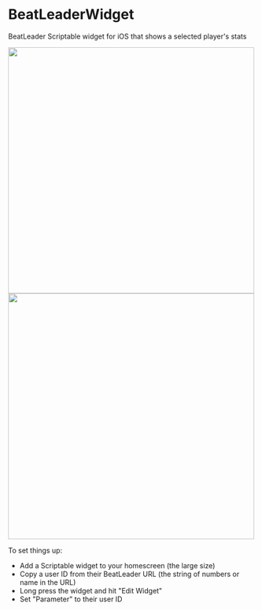 # BeatLeaderWidget
BeatLeader Scriptable widget for iOS that shows a selected player's stats

<img src="https://github.com/user-attachments/assets/ca8cae2b-9bcf-4dec-a3dd-912f3717a04c" height="500">
<img src="https://github.com/user-attachments/assets/b76f8936-6f82-4a2d-8226-bc05710bc088" height="500">


To set things up: 
- Add a Scriptable widget to your homescreen (the large size)
- Copy a user ID from their BeatLeader URL (the string of numbers or name in the URL)
- Long press the widget and hit "Edit Widget"
- Set "Parameter" to their user ID
